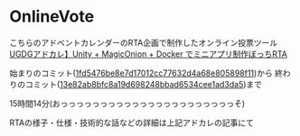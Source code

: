 # OnlineVote

こちらのアドベントカレンダーのRTA企画で制作したオンライン投票ツール
[UGDGアドカレ】Unity + MagicOnion + Docker でミニアプリ制作ぼっちRTA](https://qiita.com/Euglenach/items/65d0f61c287eeeb3d314)

始まりのコミット([1fd5476be8e7d17012cc77632d4a68e805898f11](https://github.com/euglenach/OnlineVote/commit/1fd5476be8e7d17012cc77632d4a68e805898f11))から
終わりのコミット([13e82ab8bfc8a19d698248bbad6534cee1ad3da5](https://github.com/euglenach/OnlineVote/commit/13e82ab8bfc8a19d698248bbad6534cee1ad3da5))まで

15時間14分(おっっっっっっっっっっっっっっっっっっっっっっそ)

RTAの様子・仕様・技術的な話などの詳細は上記アドカレの記事にて
